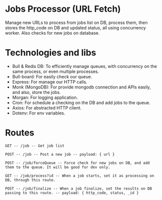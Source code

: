 # Jobs Processor (URL Fetch)
Manage new URLs to process from jobs list on DB, process them, then stores the http_code on DB and updated status, all using concurrency worker. Also checks for new jobs on database.

# Technologies and libs
- Bull & Redis DB: To efficiently manage queues, with concurrency on the same process, or even multiple processes.
- Bull-board: For easily check our queue.
- Express: For manage our HTTP calls.
- Monk (MongoDB): For provide mongodb connection and APIs easily, and also, store the jobs.
- Morgan: For logging application.
- Cron: For schedule a checking on the DB and add jobs to the queue.
- Axios: For abstracted HTTP client.
- Dotenv: For env variables.

# Routes

`GET -- /job -- Get job list`

`POST -- /job -- Post a new job -- payload: { url } `

`POST -- /job/forceQueue -- Force check for new jobs on DB, and add them to the queue. It will be good for dev only.`

`GET -- /job/process?id -- When a job starts, set it as processing on DB, through this route.`

`POST -- /job/finalize -- When a job finalize, set the results on DB passing to this route. -- payload: { http_code, status, _id }`
